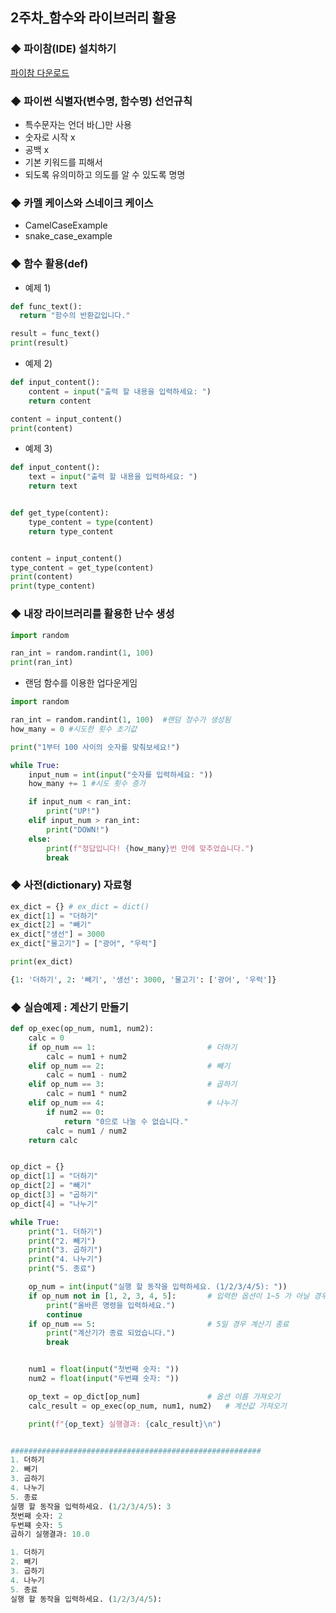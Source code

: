 ## 2주차_함수와 라이브러리 활용

### ◆ 파이참(IDE) 설치하기
[파이참 다운로드](https://www.jetbrains.com/pycharm/download/?section=windows)


### ◆ 파이썬 식별자(변수명, 함수명) 선언규칙
- 특수문자는 언더 바(_)만 사용
- 숫자로 시작 x
- 공백 x
- 기본 키워드를 피해서
- 되도록 유의미하고 의도를 알 수 있도록 명명


### ◆ 카멜 케이스와 스네이크 케이스
- CamelCaseExample
- snake_case_example

### ◆ 함수 활용(def)
- 예제 1)
  
```python
def func_text():
  return "함수의 반환값입니다."

result = func_text()
print(result)
```

- 예제 2)
  
```python
def input_content():
    content = input("출력 할 내용을 입력하세요: ")
    return content

content = input_content()
print(content)
```

- 예제 3)
  
```python
def input_content():
    text = input("출력 할 내용을 입력하세요: ")
    return text


def get_type(content):
    type_content = type(content)
    return type_content


content = input_content()
type_content = get_type(content)
print(content)
print(type_content)
```


### ◆ 내장 라이브러리를 활용한 난수 생성

```python
import random

ran_int = random.randint(1, 100) 
print(ran_int)
```

- 랜덤 함수를 이용한 업다운게임

```python
import random

ran_int = random.randint(1, 100)  #랜덤 정수가 생성됨
how_many = 0 #시도한 횟수 초기값

print("1부터 100 사이의 숫자를 맞춰보세요!")

while True:
    input_num = int(input("숫자를 입력하세요: "))
    how_many += 1 #시도 횟수 증가

    if input_num < ran_int:
        print("UP!")
    elif input_num > ran_int:
        print("DOWN!")
    else:
        print(f"정답입니다! {how_many}번 만에 맞추었습니다.")
        break
```

### ◆ 사전(dictionary) 자료형

```python
ex_dict = {} # ex_dict = dict()
ex_dict[1] = "더하기"
ex_dict[2] = "빼기"
ex_dict["생선"] = 3000
ex_dict["물고기"] = ["광어", "우럭"]

print(ex_dict)

{1: '더하기', 2: '빼기', '생선': 3000, '물고기': ['광어', '우럭']}
```

### ◆ 실습예제 : 계산기 만들기

```python
def op_exec(op_num, num1, num2):
    calc = 0
    if op_num == 1:                         # 더하기
        calc = num1 + num2
    elif op_num == 2:                       # 빼기
        calc = num1 - num2
    elif op_num == 3:                       # 곱하기
        calc = num1 * num2
    elif op_num == 4:                       # 나누기
        if num2 == 0:
            return "0으로 나눌 수 없습니다."
        calc = num1 / num2
    return calc


op_dict = {}
op_dict[1] = "더하기"
op_dict[2] = "빼기"
op_dict[3] = "곱하기"
op_dict[4] = "나누기"

while True:
    print("1. 더하기")
    print("2. 빼기")
    print("3. 곱하기")
    print("4. 나누기")
    print("5. 종료")

    op_num = int(input("실행 할 동작을 입력하세요. (1/2/3/4/5): "))
    if op_num not in [1, 2, 3, 4, 5]:       # 입력한 옵션이 1~5 가 아닐 경우
        print("올바른 명령을 입력하세요.")
        continue
    if op_num == 5:                         # 5일 경우 계산기 종료
        print("계산기가 종료 되었습니다.")
        break


    num1 = float(input("첫번째 숫자: "))
    num2 = float(input("두번쨰 숫자: "))

    op_text = op_dict[op_num]               # 옵션 이름 가져오기
    calc_result = op_exec(op_num, num1, num2)   # 계산값 가져오기

    print(f"{op_text} 실행결과: {calc_result}\n")


########################################################
1. 더하기
2. 빼기
3. 곱하기
4. 나누기
5. 종료
실행 할 동작을 입력하세요. (1/2/3/4/5): 3
첫번째 숫자: 2
두번쨰 숫자: 5
곱하기 실행결과: 10.0

1. 더하기
2. 빼기
3. 곱하기
4. 나누기
5. 종료
실행 할 동작을 입력하세요. (1/2/3/4/5): 
```




